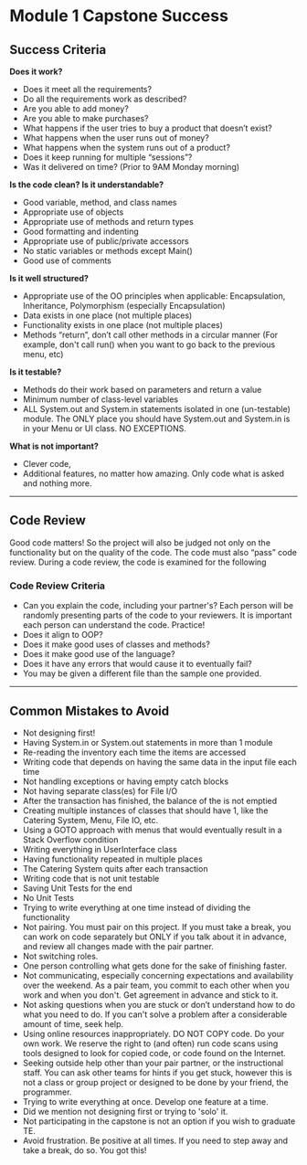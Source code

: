 # Module 1 Capstone Success

## Success Criteria

**Does it work?**

*   Does it meet all the requirements?
*   Do all the requirements work as described?
*   Are you able to add money?
*   Are you able to make purchases?
*   What happens if the user tries to buy a product that doesn’t exist?
*   What happens when the user runs out of money?
*   What happens when the system runs out of a product?
*   Does it keep running for multiple “sessions”?
*   Was it delivered on time? (Prior to 9AM Monday morning)

**Is the code clean? Is it understandable?** 

*   Good variable, method, and class names
*   Appropriate use of objects
*   Appropriate use of methods and return types
*   Good formatting and indenting
*   Appropriate use of public/private accessors
*   No static variables or methods except Main()
*   Good use of comments

**Is it well structured?**

*   Appropriate use of the OO principles when applicable:  Encapsulation, Inheritance, Polymorphism (especially Encapsulation)
*   Data exists in one place (not multiple places)
*   Functionality exists in one place (not multiple places)
*   Methods “return”, don’t call other methods in a circular manner (For example, don't call run() when you want to go back to the previous menu, etc)

**Is it testable?**

*   Methods do their work based on parameters and return a value
*   Minimum number of class-level variables
*   ALL System.out and System.in statements isolated in one (un-testable) module. The ONLY place you should have System.out and System.in is in your Menu or UI class. NO EXCEPTIONS. 

**What is not important?**

*   Clever code,
*   Additional features, no matter how amazing. Only code what is asked and nothing more. 

---

## Code Review

Good code matters! So the project will also be judged not only on the functionality but on the quality of the code.   The code must also “pass” code review. During a code review, the code is examined for the following


### Code Review Criteria



*   Can you explain the code, including your partner's? Each person will be randomly presenting parts of the code to your reviewers. It is important each person can understand the code. Practice!
*   Does it align to OOP?
*   Does it make good uses of classes and methods?
*   Does it make good use of the language?
*   Does it have any errors that would cause it to eventually fail?
*   You may be given a different file than the sample one provided.

---

## Common Mistakes to Avoid


*   Not designing first!
*   Having System.in or System.out statements  in more than 1 module
*   Re-reading the inventory each time the items are accessed
*   Writing code that depends on having the same data in the input file each time
*   Not handling exceptions or having empty catch blocks
*   Not having separate class(es) for File I/O
*   After the transaction has finished, the balance of the is not emptied
*   Creating multiple instances of classes that should have 1, like the Catering System, Menu, File IO, etc.
*   Using a GOTO approach with menus that would eventually result in a Stack Overflow condition
*   Writing everything in UserInterface class
*   Having functionality repeated in multiple places
*   The Catering System quits after each transaction
*   Writing code that is not unit testable
*   Saving Unit Tests for the end
*   No Unit Tests
*   Trying to write everything at one time instead of dividing the functionality
*   Not pairing. You must pair on this project. If you must take a break, you can work on code separately but ONLY if you talk about it in advance, and review all changes made with the pair partner. 
*   Not switching roles. 
*   One person controlling what gets done for the sake of finishing faster.
*   Not communicating, especially concerning expectations and availability over the weekend. As a pair team, you commit to each other when you work and when you don't. Get agreement in advance and stick to it.
*   Not asking questions when you are stuck or don’t understand how to do what you need to do. If you can't solve a problem after a considerable amount of time, seek help.
*   Using online resources inappropriately. DO NOT COPY code. Do your own work. We reserve the right to (and often) run code scans using tools designed to look for copied code, or code found on the Internet.
*   Seeking outside help other than your pair partner, or the instructional staff. You can ask other teams for hints if you get stuck, however this is not a class or group project or designed to be done by your friend, the programmer. 
*   Trying to write everything at once.   Develop one feature at a time.
*   Did we mention not designing first or trying to 'solo' it. 
*   Not participating in the capstone is not an option if you wish to graduate TE.
*   Avoid frustration. Be positive at all times. If you need to step away and take a break, do so. You got this! 

<!-- Docs to Markdown version 1.0β17 -->
